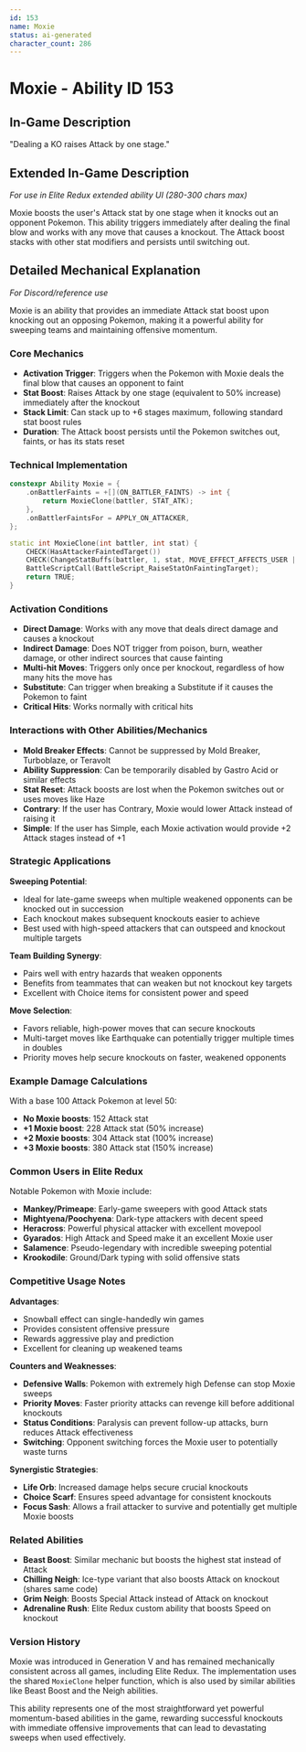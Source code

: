 ```yaml
---
id: 153
name: Moxie
status: ai-generated
character_count: 286
---
```


# Moxie - Ability ID 153

## In-Game Description
"Dealing a KO raises Attack by one stage."

## Extended In-Game Description
*For use in Elite Redux extended ability UI (280-300 chars max)*

Moxie boosts the user's Attack stat by one stage when it knocks out an opponent Pokemon. This ability triggers immediately after dealing the final blow and works with any move that causes a knockout. The Attack boost stacks with other stat modifiers and persists until switching out.

## Detailed Mechanical Explanation
*For Discord/reference use*

Moxie is an ability that provides an immediate Attack stat boost upon knocking out an opposing Pokemon, making it a powerful ability for sweeping teams and maintaining offensive momentum.

### Core Mechanics
- **Activation Trigger**: Triggers when the Pokemon with Moxie deals the final blow that causes an opponent to faint
- **Stat Boost**: Raises Attack by one stage (equivalent to 50% increase) immediately after the knockout
- **Stack Limit**: Can stack up to +6 stages maximum, following standard stat boost rules
- **Duration**: The Attack boost persists until the Pokemon switches out, faints, or has its stats reset

### Technical Implementation
```cpp
constexpr Ability Moxie = {
    .onBattlerFaints = +[](ON_BATTLER_FAINTS) -> int { 
        return MoxieClone(battler, STAT_ATK); 
    },
    .onBattlerFaintsFor = APPLY_ON_ATTACKER,
};

static int MoxieClone(int battler, int stat) {
    CHECK(HasAttackerFaintedTarget())
    CHECK(ChangeStatBuffs(battler, 1, stat, MOVE_EFFECT_AFFECTS_USER | STAT_BUFF_DONT_SET_BUFFERS, NULL))
    BattleScriptCall(BattleScript_RaiseStatOnFaintingTarget);
    return TRUE;
}
```

### Activation Conditions
- **Direct Damage**: Works with any move that deals direct damage and causes a knockout
- **Indirect Damage**: Does NOT trigger from poison, burn, weather damage, or other indirect sources that cause fainting
- **Multi-hit Moves**: Triggers only once per knockout, regardless of how many hits the move has
- **Substitute**: Can trigger when breaking a Substitute if it causes the Pokemon to faint
- **Critical Hits**: Works normally with critical hits

### Interactions with Other Abilities/Mechanics
- **Mold Breaker Effects**: Cannot be suppressed by Mold Breaker, Turboblaze, or Teravolt
- **Ability Suppression**: Can be temporarily disabled by Gastro Acid or similar effects
- **Stat Reset**: Attack boosts are lost when the Pokemon switches out or uses moves like Haze
- **Contrary**: If the user has Contrary, Moxie would lower Attack instead of raising it
- **Simple**: If the user has Simple, each Moxie activation would provide +2 Attack stages instead of +1

### Strategic Applications
**Sweeping Potential**:
- Ideal for late-game sweeps when multiple weakened opponents can be knocked out in succession
- Each knockout makes subsequent knockouts easier to achieve
- Best used with high-speed attackers that can outspeed and knockout multiple targets

**Team Building Synergy**:
- Pairs well with entry hazards that weaken opponents
- Benefits from teammates that can weaken but not knockout key targets
- Excellent with Choice items for consistent power and speed

**Move Selection**:
- Favors reliable, high-power moves that can secure knockouts
- Multi-target moves like Earthquake can potentially trigger multiple times in doubles
- Priority moves help secure knockouts on faster, weakened opponents

### Example Damage Calculations
With a base 100 Attack Pokemon at level 50:
- **No Moxie boosts**: 152 Attack stat
- **+1 Moxie boost**: 228 Attack stat (50% increase)
- **+2 Moxie boosts**: 304 Attack stat (100% increase)
- **+3 Moxie boosts**: 380 Attack stat (150% increase)

### Common Users in Elite Redux
Notable Pokemon with Moxie include:
- **Mankey/Primeape**: Early-game sweepers with good Attack stats
- **Mightyena/Poochyena**: Dark-type attackers with decent speed
- **Heracross**: Powerful physical attacker with excellent movepool
- **Gyarados**: High Attack and Speed make it an excellent Moxie user
- **Salamence**: Pseudo-legendary with incredible sweeping potential
- **Krookodile**: Ground/Dark typing with solid offensive stats

### Competitive Usage Notes
**Advantages**:
- Snowball effect can single-handedly win games
- Provides consistent offensive pressure
- Rewards aggressive play and prediction
- Excellent for cleaning up weakened teams

**Counters and Weaknesses**:
- **Defensive Walls**: Pokemon with extremely high Defense can stop Moxie sweeps
- **Priority Moves**: Faster priority attacks can revenge kill before additional knockouts
- **Status Conditions**: Paralysis can prevent follow-up attacks, burn reduces Attack effectiveness
- **Switching**: Opponent switching forces the Moxie user to potentially waste turns

**Synergistic Strategies**:
- **Life Orb**: Increased damage helps secure crucial knockouts
- **Choice Scarf**: Ensures speed advantage for consistent knockouts
- **Focus Sash**: Allows a frail attacker to survive and potentially get multiple Moxie boosts

### Related Abilities
- **Beast Boost**: Similar mechanic but boosts the highest stat instead of Attack
- **Chilling Neigh**: Ice-type variant that also boosts Attack on knockout (shares same code)
- **Grim Neigh**: Boosts Special Attack instead of Attack on knockout
- **Adrenaline Rush**: Elite Redux custom ability that boosts Speed on knockout

### Version History
Moxie was introduced in Generation V and has remained mechanically consistent across all games, including Elite Redux. The implementation uses the shared `MoxieClone` helper function, which is also used by similar abilities like Beast Boost and the Neigh abilities.

This ability represents one of the most straightforward yet powerful momentum-based abilities in the game, rewarding successful knockouts with immediate offensive improvements that can lead to devastating sweeps when used effectively.